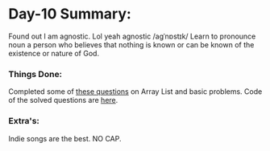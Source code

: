 # Day-10 Summary:
Found out I am agnostic.
Lol yeah agnostic
/aɡˈnɒstɪk/
Learn to pronounce
noun
a person who believes that nothing is known or can be known of the existence or nature of God.

### Things Done:
Completed some of [these questions](https://github.com/kunal-kushwaha/DSA-Bootcamp-Java/blob/main/assignments/05-arrays.md) on Array List and basic problems.
Code of the solved questions are [here](https://github.com/kunal-kushwaha/DSA-Bootcamp-Java/blob/main/assignments/05-arrays.md).


### Extra's:
Indie songs are the best. NO CAP.